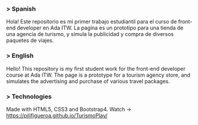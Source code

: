 <h3>> Spanish</h3>

Hola! Este repositorio es mi primer trabajo estudiantil para el curso de front-end developer en Ada ITW. La pagina es un prototipo para una tienda de una agencia de turismo, y simula la publicidad y compra de diversos paquetes de viajes.

<h3>> English</h3>

Hello! This repository is my first student work for the front-end developer course at Ada ITW. The page is a prototype for a tourism agency store, and simulates the advertising and purchase of various travel packages.

<h3>> Technologies</h3>

Made with HTML5, CSS3 and Bootstrap4.
Watch -> https://pilifigueroa.github.io/TurismoPlay/
